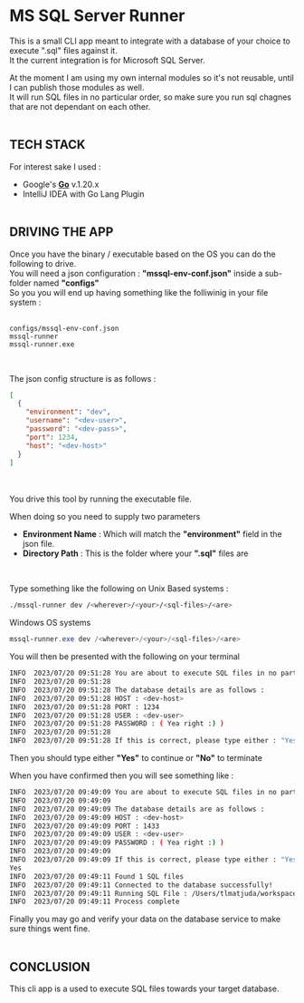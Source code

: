# MS SQL Server Runner

This is a small CLI app meant to integrate with a database of your choice to execute ".sql" files against it.<br/>
It the current integration is for Microsoft SQL Server.<br/>

At the moment I am using my own internal modules so it's not reusable, until I can publish those modules as well.<br/>
It will run SQL files in no particular order, so make sure you run sql chagnes that are not dependant on each other.<br/><br/>

## TECH STACK

For interest sake I used :

* Google's **[Go](https://go.dev/)** v.1.20.x
* IntelliJ IDEA with Go Lang Plugin<br/><br/>

## DRIVING THE APP

Once you have the binary / executable based on the OS you can do the following to drive.<br/>
You will need a json configuration : **"mssql-env-conf.json"** inside a sub-folder named **"configs"**<br/>
So you you will end up having something like the folliwinig in your file system :<br/><br/>

```plaintext
configs/mssql-env-conf.json
mssql-runner
mssql-runner.exe
```
<br/>

The json config structure is as follows :

```json
[
  {
    "environment": "dev",
    "username": "<dev-user>",
    "password": "<dev-pass>",
    "port": 1234,
    "host": "<dev-host>"
  }
]
```
<br/><br/>
You drive this tool by running the executable file.

When doing so you need to supply two parameters

* **Environment Name** : Which will match the **"environment"** field in the json file.
* **Directory Path** : This is the folder where your **".sql"** files are

<br/>

Type something like the following on Unix Based systems :

```bash
./mssql-runner dev /<wherever>/<your>/<sql-files>/<are>
```

Windows OS systems

```powershell
mssql-runner.exe dev /<wherever>/<your>/<sql-files>/<are>
```




You will then be presented with the following on your terminal

```bash
INFO  2023/07/20 09:51:28 You are about to execute SQL files in no particular order towards the : [ dev ] environment
INFO  2023/07/20 09:51:28
INFO  2023/07/20 09:51:28 The database details are as follows :
INFO  2023/07/20 09:51:28 HOST : <dev-host>
INFO  2023/07/20 09:51:28 PORT : 1234
INFO  2023/07/20 09:51:28 USER : <dev-user>
INFO  2023/07/20 09:51:28 PASSWORD : ( Yea right :) )
INFO  2023/07/20 09:51:28
INFO  2023/07/20 09:51:28 If this is correct, please type either : "Yes" to continue or "No" to stop the process.
```





Then you should type either **"Yes"** to continue or **"No"** to terminate

When you have confirmed then you will see something like :

```bash
INFO  2023/07/20 09:49:09 You are about to execute SQL files in no particular order towards the : [ dev ] environment
INFO  2023/07/20 09:49:09
INFO  2023/07/20 09:49:09 The database details are as follows :
INFO  2023/07/20 09:49:09 HOST : <dev-host>
INFO  2023/07/20 09:49:09 PORT : 1433
INFO  2023/07/20 09:49:09 USER : <dev-user>
INFO  2023/07/20 09:49:09 PASSWORD : ( Yea right :) )
INFO  2023/07/20 09:49:09
INFO  2023/07/20 09:49:09 If this is correct, please type either : "Yes" to continue or "No" to stop the process.
Yes
INFO  2023/07/20 09:49:11 Found 1 SQL files
INFO  2023/07/20 09:49:11 Connected to the database successfully!
INFO  2023/07/20 09:49:11 Running SQL File : /Users/tlmatjuda/workspace/toob/mssql-runner/configs/create-person-tables.sql
INFO  2023/07/20 09:49:11 Process complete
```


Finally you may go and verify your data on the database service to make sure things went fine.<br/><br/>

## CONCLUSION
This cli app is a used to execute SQL files towards your target database. 